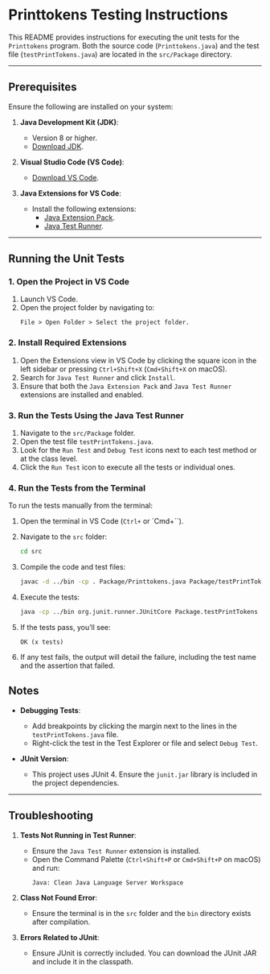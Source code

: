 
# Printtokens Testing Instructions

This README provides instructions for executing the unit tests for the `Printtokens` program. Both the source code (`Printtokens.java`) and the test file (`testPrintTokens.java`) are located in the `src/Package` directory.

---

## Prerequisites

Ensure the following are installed on your system:

1. **Java Development Kit (JDK)**:
   - Version 8 or higher.
   - [Download JDK](https://www.oracle.com/java/technologies/javase-downloads.html).

2. **Visual Studio Code (VS Code)**:
   - [Download VS Code](https://code.visualstudio.com/).

3. **Java Extensions for VS Code**:
   - Install the following extensions:
     - [Java Extension Pack](https://marketplace.visualstudio.com/items?itemName=vscjava.vscode-java-pack).
     - [Java Test Runner](https://marketplace.visualstudio.com/items?itemName=vscjava.vscode-java-test).

---

## Running the Unit Tests

### 1. Open the Project in VS Code

1. Launch VS Code.
2. Open the project folder by navigating to:
   ```
   File > Open Folder > Select the project folder.
   ```

### 2. Install Required Extensions

1. Open the Extensions view in VS Code by clicking the square icon in the left sidebar or pressing `Ctrl+Shift+X` (`Cmd+Shift+X` on macOS).
2. Search for `Java Test Runner` and click `Install`.
3. Ensure that both the `Java Extension Pack` and `Java Test Runner` extensions are installed and enabled.

### 3. Run the Tests Using the Java Test Runner

1. Navigate to the `src/Package` folder.
2. Open the test file `testPrintTokens.java`.
3. Look for the `Run Test` and `Debug Test` icons next to each test method or at the class level.
4. Click the `Run Test` icon to execute all the tests or individual ones.

### 4. Run the Tests from the Terminal

To run the tests manually from the terminal:

1. Open the terminal in VS Code (`Ctrl+` or `Cmd+\``).
2. Navigate to the `src` folder:
   ```bash
   cd src
   ```
3. Compile the code and test files:
   ```bash
   javac -d ../bin -cp . Package/Printtokens.java Package/testPrintTokens.java
   ```
4. Execute the tests:
   ```bash
   java -cp ../bin org.junit.runner.JUnitCore Package.testPrintTokens
   ```

5. If the tests pass, you’ll see:
   ```
   OK (x tests)
   ```

6. If any test fails, the output will detail the failure, including the test name and the assertion that failed.

## Notes

- **Debugging Tests**:
  - Add breakpoints by clicking the margin next to the lines in the `testPrintTokens.java` file.
  - Right-click the test in the Test Explorer or file and select `Debug Test`.

- **JUnit Version**:
  - This project uses JUnit 4. Ensure the `junit.jar` library is included in the project dependencies.

---

## Troubleshooting

1. **Tests Not Running in Test Runner**:
   - Ensure the `Java Test Runner` extension is installed.
   - Open the Command Palette (`Ctrl+Shift+P` or `Cmd+Shift+P` on macOS) and run:
     ```
     Java: Clean Java Language Server Workspace
     ```

2. **Class Not Found Error**:
   - Ensure the terminal is in the `src` folder and the `bin` directory exists after compilation.

3. **Errors Related to JUnit**:
   - Ensure JUnit is correctly included. You can download the JUnit JAR and include it in the classpath.